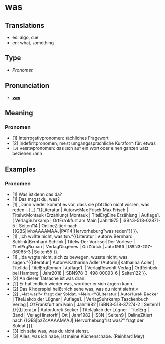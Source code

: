 # was
## Translations
- es: algo, que
- en: what, something
## Type
- _Pronomen_
## Pronunciation
- **_[vas](https://commons.wikimedia.org/wiki/File:De-was.ogg)_**
## Meaning
### Pronomen
- [1] Interrogativpronomen: sächliches Fragewort
- [2] Indefinitpronomen, meist umgangssprachliche Kurzform für: etwas
- [3] Relativpronomen: das sich auf ein Wort oder einen ganzen Satz beziehen kann
## Examples
### Pronomen
- [1] Was ist denn das da?
- [1] Das magst du, was?
- [1] „Dann wieder kommt es vor, dass sie plötzlich nicht wissen, was reden – […].“<ref>{{Literatur | Autorw:Max Frisch|Max Frisch | Titelw:Montauk (Erzählung)|Montauk | TitelErgEine Erzählung | Auflage1. | VerlagSuhrkamp | OrtFrankfurt am Main | Jahr1975 | ISBN3-518-02871-5 | Seiten114 | OnlineZitiert nach {{GBS|IvhbAAAAMAAJ|PA114|Hervorhebung"was reden"}} }}.</ref>
- [1] „Ich wußte nicht, was tun.“<ref>{{Literatur | Autorw:Bernhard Schlink|Bernhard Schlink | Titelw:Der Vorleser|Der Vorleser | TitelErgRoman | VerlagDiogenes | OrtZürich | Jahr1995 | ISBN3-257-06065-3 | Seiten55 }}.</ref>
- [1] „Ida wagte nicht, sich zu bewegen, wusste nicht, was sagen.“<ref>{{Literatur | Autorw:Katharina Adler (Autorin)|Katharina Adler | TitelIda | TitelErgRoman | Auflage1. | VerlagRowohlt Verlag | OrtReinbek bei Hamburg | Jahr2018 | ISBN978-3-498-00093-6 | Seiten122 }}.</ref>
- [2] An dieser Tatsache ist was dran.
- [2] Er hat endlich wieder was, worüber er sich ärgern kann.
- [2] Das Kinderspiel heißt »Ich sehe was, was du nicht siehst.«
- [2] „»Ist was?« fragt der Soldat. »Nein.«“<ref>{{Literatur | AutorJurek Becker | TitelJakob der Lügner | Auflage1. | VerlagSuhrkamp Taschenbuch Verlag | OrtFrankfurt am Main | Jahr1982 | ISBN3-518-37274-2 | Seiten11 }}</ref><ref>{{Literatur | AutorJurek Becker | TitelJakob der Lügner | TitelErg | Band | VerlagHinstorff | Ort | Jahr1982 | ISBN | Seiten9 | OnlineZitiert nach {{GBS|bzZcAAAAMAAJ||Hervorhebung"Ist was?" fragt der Soldat.}}}}</ref>
- [3] Ich sehe was, was du nicht siehst.
- [3] Alles, was ich habe, ist meine Küchenschabe. (Reinhard Mey)

